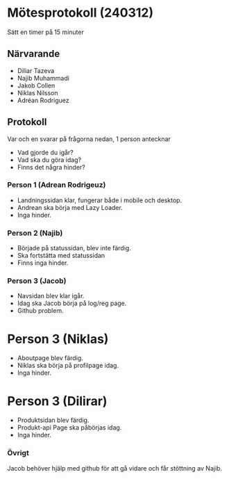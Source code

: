 # Mötesprotokoll (240312)

Sätt en timer på 15 minuter

## Närvarande
* Diliar Tazeva
* Najib Muhammadi
* Jakob Collen
* Niklas Nilsson
* Adréan Rodriguez

## Protokoll
Var och en svarar på frågorna nedan, 1 person antecknar
* Vad gjorde du igår?
* Vad ska du göra idag?
* Finns det några hinder?

### Person 1 (Adrean Rodrigeuz)
* Landningssidan klar, fungerar både i mobile och desktop.
* Andrean ska börja med Lazy Loader.
* Inga hinder.

### Person 2 (Najib)
* Började på statussidan, blev inte färdig.
* Ska fortstätta med statussidan
* Finns inga hinder.

### Person 3 (Jacob)
* Navsidan blev klar igår.
* Idag ska Jacob börja på log/reg page.
* Github problem.

# Person 3 (Niklas)
* Aboutpage blev färdig.
* Niklas ska börja på profilpage idag.
* Inga hinder.

# Person 3 (Dilirar)
* Produktsidan blev färdig.
* Produkt-api Page ska påbörjas idag.
* Inga hinder.

### Övrigt
Jacob behöver hjälp med github för att gå vidare och får stöttning av Najib.